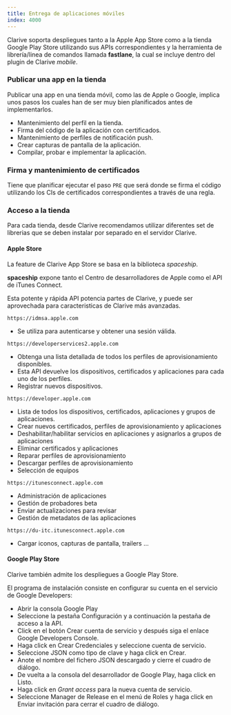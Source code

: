 ```yaml
---
title: Entrega de aplicaciones móviles
index: 4000
---
```


Clarive soporta despliegues tanto a la Apple App Store como a la tienda Google
Play Store utilizando sus APIs correspondientes y la herramienta de
librería/linea de comandos llamada **fastlane**, la cual se incluye dentro del
plugin de Clarive *mobile*.

### Publicar una app en la tienda

Publicar una app en una tienda móvil, como las de Apple o Google, implica unos
pasos los cuales han de ser muy bien planificados antes de implementarlos.

- Mantenimiento del perfil en la tienda.
- Firma del código de la aplicación con certificados.
- Mantenimiento de perfiles de notificación push.
- Crear capturas de pantalla de la aplicación.
- Compilar, probar e implementar la aplicación.

### Firma y mantenimiento de certificados

Tiene que planificar ejecutar el paso `PRE` que será donde se firma el código
utilizando los CIs de certificados correspondientes a través de una regla.


### Acceso a la tienda

Para cada tienda, desde Clarive recomendamos utilizar diferentes set de
librerias que se deben instalar por separado en el servidor Clarive.


#### Apple Store

La feature de Clarive App Store se basa en la biblioteca *spaceship*.

**spaceship** expone tanto el Centro de desarrolladores de Apple como el API de
iTunes Connect.

Esta potente y rápida API potencia partes de Clarive, y puede ser aprovechada
para caracteristicas de Clarive más avanzadas.

`https://idmsa.apple.com`

- Se utiliza para autenticarse y obtener una sesión válida.

`https://developerservices2.apple.com`

- Obtenga una lista detallada de todos los perfiles de aprovisionamiento
  disponibles.
- Esta API devuelve los dispositivos, certificados y aplicaciones para cada uno
  de los perfiles.
- Registrar nuevos dispositivos.

`https://developer.apple.com`

- Lista de todos los dispositivos, certificados, aplicaciones y grupos de
  aplicaciones.
- Crear nuevos certificados, perfiles de aprovisionamiento y aplicaciones
- Deshabilitar/habilitar servicios en aplicaciones y asignarlos a grupos de
  aplicaciones
- Eliminar certificados y aplicaciones
- Reparar perfiles de aprovisionamiento
- Descargar perfiles de aprovisionamiento
- Selección de equipos

`https://itunesconnect.apple.com`

- Administración de aplicaciones
- Gestión de probadores beta
- Enviar actualizaciones para revisar
- Gestión de metadatos de las aplicaciones

`https://du-itc.itunesconnect.apple.com`

- Cargar iconos, capturas de pantalla, trailers ...

#### Google Play Store

Clarive también admite los despliegues a Google Play Store.

El programa de instalación consiste en configurar su cuenta en el servicio de
Google Developers:

- Abrir la consola Google Play
- Seleccione la pestaña Configuración y a continuación la pestaña de acceso a
  la API.
- Click en el botón Crear cuenta de servicio y después siga el enlace Google
  Developers Console.
- Haga click en Crear Credenciales y seleccione cuenta de servicio.
- Seleccione JSON como tipo de clave y haga click en Crear.
- Anote el nombre del fichero JSON descargado y cierre el cuadro de diálogo.
- De vuelta a la consola del desarrollador de Google Play, haga click en Listo.
-  Haga click en *Grant access* para la nueva cuenta de servicio.
- Seleccione Manager de Release en el menú de Roles y haga click en Enviar
  invitación para cerrar el cuadro de diálogo.

